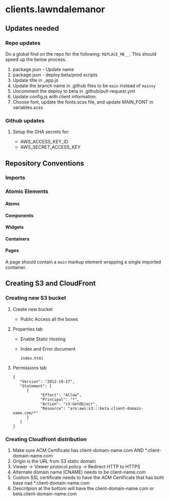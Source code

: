 # clients.lawndalemanor

## Updates needed

### Repo updates

Do a global find on the repo for the following: `REPLACE_ME__`. This should speed up the below process.

1. package.json - Update name
1. package.json - deploy:beta/prod scripts
1. Update title in \_app.js
1. Update the branch name in .github files to be `main` instead of `mainxy`
1. Uncomment the deploy to beta in .github/pull-request.yml
1. Update config.js with client information.
1. Choose font, update the fonts.scss file, and update MAIN_FONT in variables.scss

### Github updates

1. Setup the GHA secrets for:

   - AWS_ACCESS_KEY_ID
   - AWS_SECRET_ACCESS_KEY

## Repository Conventions

### Imports

### Atomic Elements

#### Atoms

#### Components

#### Widgets

#### Containers

#### Pages

A page should contain a `main` markup element wrapping a single imported container.

## Creating S3 and CloudFront

### Creating new S3 bucket

1. Create new bucket

   - Public Access all the boxes

1. Properties tab

   - Enable Static Hosting
   - Index and Error document

     ```
     index.html
     ```

1. Permissions tab

   ```
   {
      "Version": "2012-10-17",
      "Statement": [
         {
               "Effect": "Allow",
               "Principal": "*",
               "Action": "s3:GetObject",
               "Resource": "arn:aws:s3:::beta.client-domain-name.com/*"
         }
      ]
   }
   ```

### Creating Cloudfront distribution

1. Make sure ACM Certificate has client-domain-name.com AND \*.client-domain-name.com
1. Origin is the URL from S3 static domain
1. Viewer -> Viewer protocol policy -> Redirect HTTP to HTTPS
1. Alternate domain name (CNAME) needs to be client-name.com
1. Custom SSL certificate needs to have the ACM Certificate that has boht base nad \*.client-domain-name.com
1. Descritpion at the bottom will have the client-domain-name.com or beta.client-domain-name.com
